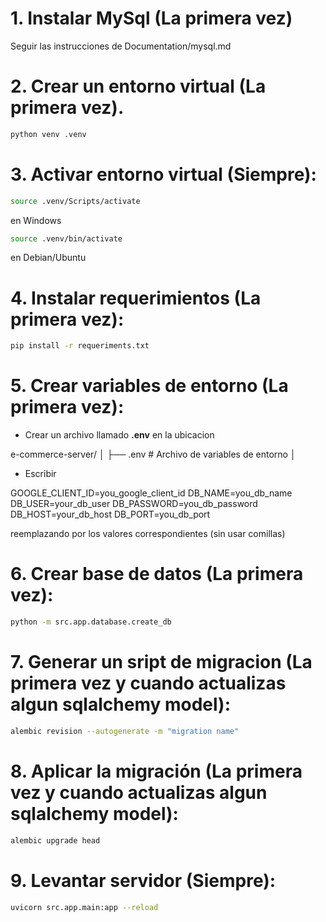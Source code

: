 
# 1. Instalar MySql (La primera vez)

Seguir las instrucciones de Documentation/mysql.md

# 2. Crear un entorno virtual (La primera vez).

```bash
python venv .venv
```

# 3. Activar entorno virtual (Siempre): 

```bash
source .venv/Scripts/activate
``` 
en Windows

```bash
source .venv/bin/activate
``` 
en Debian/Ubuntu

# 4. Instalar requerimientos (La primera vez):

```bash
pip install -r requeriments.txt
```

# 5. Crear variables de entorno (La primera vez):

- Crear un archivo llamado **.env** en la ubicacion

e-commerce-server/
│
├── .env                          # Archivo de variables de entorno
│

- Escribir

GOOGLE_CLIENT_ID=you_google_client_id
DB_NAME=you_db_name
DB_USER=your_db_user
DB_PASSWORD=you_db_password
DB_HOST=your_db_host
DB_PORT=you_db_port

reemplazando por los valores correspondientes (sin usar comillas)

# 6. Crear base de datos  (La primera vez):

```bash
python -m src.app.database.create_db
```

# 7. Generar un sript de migracion  (La primera vez y cuando actualizas algun sqlalchemy model):

```bash
alembic revision --autogenerate -m "migration name"
```

# 8. Aplicar la migración (La primera vez y cuando actualizas algun sqlalchemy model):

```bash
alembic upgrade head
```

# 9. Levantar servidor (Siempre):

```bash
uvicorn src.app.main:app --reload
```
